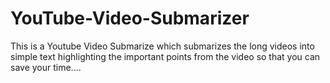 # YouTube-Video-Submarizer
This is a Youtube Video Submarize which submarizes the long videos into simple text highlighting the important points from the video so that you can save your time....
